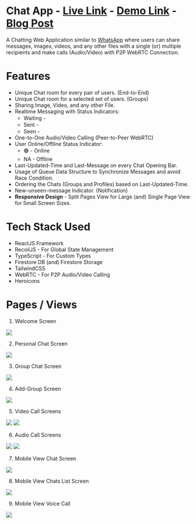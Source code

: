 # Chat App - [Live Link](https://chat-app-by-charan.vercel.app/) - [Demo Link](https://www.youtube.com/watch?v=5_Ouh0Q_aQo) - [Blog Post](https://blogsbycharan.hashnode.dev/how-to-build-a-chat-app)

A Chatting Web Application similar to [WhatsApp](https://web.whatsapp.com/) where users can share messages, images, videos, and any other files with a single (or) multiple recipients and make calls (Audio/Video) with P2P WebRTC Connection.

# Features

- Unique Chat room for every pair of users. (End-to-End)
- Unique Chat room for a selected set of users. (Groups)
- Sharing Image, Video, and any other File.
- Realtime Messaging with Status Indicators:
  - Waiting - <img src="./src/assets/clock.png" height="15px">
  - Sent - <img src="./src/assets/sent.png" height="15px">
  - Seen - <img src="./src/assets/seen.png" height="15px">
- One-to-One Audio/Video Calling (Peer-to-Peer WebRTC)
- User Online/Offline Status Indicator:
  - 🟢 - Online
  - NA - Offline
- Last-Updated-Time and Last-Message on every Chat Opening Bar.
- Usage of Queue Data Structure to Synchronize Messages and avoid Race Condition.
- Ordering the Chats (Groups and Profiles) based on Last-Updated-Time.
- New-unseen-message Indicator. (Notification)
- **Responsive Design** - Split Pages View for Large (and) Single Page View for Small Screen Sizes.

# Tech Stack Used

- ReactJS Framework
- RecoilJS - For Global State Management
- TypeScript - For Custom Types
- Firestore DB (and) Firestore Storage
- TailwindCSS
- WebRTC - For P2P Audio/Video Calling
- Heroicons

# Pages / Views

1. Welcome Screen

![](./views/1.png)

<!-- (update this) -->

2. Personal Chat Screen

![](./views/2.png)

3. Group Chat Screen

![](./views/3.png)

4. Add-Group Screen

![](./views/4.png)

5. Video Call Screens

![](./views/9.png)
![](./views/10.png)

6. Audio Call Screens

![](./views/7.png)
![](./views/8.png)

7. Mobile View Chat Screen

![](./views/5.png)

8. Mobile View Chats List Screen

![](./views/6.png)

9. Mobile View Voice Call

![](./views/11.png)
